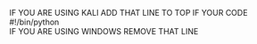 IF YOU ARE USING KALI ADD THAT LINE TO TOP IF YOUR CODE 
#!/bin/python  
IF YOU ARE USING WINDOWS REMOVE THAT LINE
